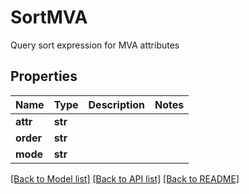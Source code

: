 # SortMVA

Query sort expression for MVA attributes
## Properties
Name | Type | Description | Notes
------------ | ------------- | ------------- | -------------
**attr** | **str** |  | 
**order** | **str** |  | 
**mode** | **str** |  | 

[[Back to Model list]](../README.md#documentation-for-models) [[Back to API list]](../README.md#documentation-for-api-endpoints) [[Back to README]](../README.md)


